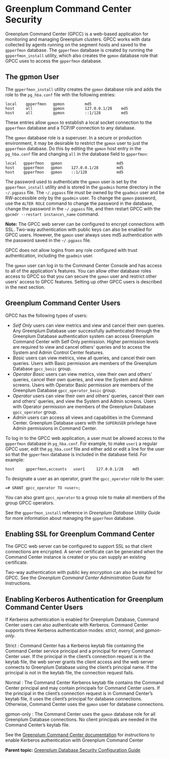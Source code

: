 # Greenplum Command Center Security 

Greenplum Command Center \(GPCC\) is a web-based application for monitoring and managing Greenplum clusters. GPCC works with data collected by agents running on the segment hosts and saved to the `gpperfmon` database. The `gpperfmon` database is created by running the `gpperfmon_install` utility, which also creates the `gpmon` database role that GPCC uses to access the `gpperfmon` database.

## The gpmon User 

The `gpperfmon_install` utility creates the `gpmon` database role and adds the role to the `pg_hba.conf` file with the following entries:

```
local    gpperfmon   gpmon         md5
host     all         gpmon         127.0.0.1/28    md5
host     all         gpmon         ::1/128         md5
```

These entries allow `gpmon` to establish a local socket connection to the `gpperfmon` database and a TCP/IP connection to any database.

The `gpmon` database role is a superuser. In a secure or production environment, it may be desirable to restrict the `gpmon` user to just the `gpperfmon` database. Do this by editing the `gpmon` host entry in the `pg_hba.conf` file and changing `all` in the database field to `gpperfmon`:

```
local   gpperfmon   gpmon                        md5
host    gpperfmon   gpmon    127.0.0.1/28        md5
host    gpperfmon   gpmon    ::1/128             md5
```

The password used to authenticate the `gpmon` user is set by the `gpperfmon_install` utility and is stored in the `gpadmin` home directory in the `~/.pgpass` file. The `~/.pgpass` file must be owned by the `gpadmin` user and be RW-accessible only by the `gpadmin` user. To change the `gpmon` password, use the `ALTER ROLE` command to change the password in the database, change the password in the `~/.pgpass` file, and then restart GPCC with the `gpcmdr --restart instance\_name` command.

**Note:** The GPCC web server can be configured to encrypt connections with SSL. Two-way authentication with public keys can also be enabled for GPCC users. However, the `gpmon` user always uses md5 authentication with the password saved in the `~/.pgpass` file.

GPCC does not allow logins from any role configured with trust authentication, including the `gpadmin` user.

The `gpmon` user can log in to the Command Center Console and has access to all of the application's features. You can allow other database roles access to GPCC so that you can secure the `gpmon` user and restrict other users' access to GPCC features. Setting up other GPCC users is described in the next section.

## Greenplum Command Center Users 

GPCC has the following types of users:

-   *Self Only* users can view metrics and view and cancel their own queries. Any Greenplum Database user successfully authenticated through the Greenplum Database authentication system can access Greenplum Command Center with Self Only permission. Higher permission levels are required to view and cancel others' queries and to access the System and Admin Control Center features.
-   *Basic* users can view metrics, view all queries, and cancel their own queries. Users with Basic permission are members of the Greenplum Database `gpcc_basic` group.
-   *Operator Basic* users can view metrics, view their own and others’ queries, cancel their own queries, and view the System and Admin screens. Users with Operator Basic permission are members of the Greenplum Database `gpcc_operator_basic` group.
-   *Operator* users can view their own and others’ queries, cancel their own and others' queries, and view the System and Admin screens. Users with Operator permission are members of the Greenplum Database `gpcc_operator` group.
-   *Admin* users can access all views and capabilities in the Command Center. Greenplum Database users with the `SUPERUSER` privilege have Admin permissions in Command Center.

To log in to the GPCC web application, a user must be allowed access to the `gpperfmon` database in `pg_hba.conf`. For example, to make `user1` a regular GPCC user, edit the `pg_hba.conf` file and either add or edit a line for the user so that the `gpperfmon` database is included in the database field. For example:

```
host     gpperfmon,accounts   user1     127.0.0.1/28    md5
```

To designate a user as an operator, grant the `gpcc_operator` role to the user:

```
=# GRANT gpcc_operator TO <user>;
```

You can also grant `gpcc_operator` to a group role to make all members of the group GPCC operators.

See the `gpperfmon_install` reference in *Greenplum Database Utility Guide* for more information about managing the `gpperfmon` database.

## Enabling SSL for Greenplum Command Center 

The GPCC web server can be configured to support SSL so that client connections are encrypted. A server certificate can be generated when the Command Center instance is created or you can supply an existing certificate.

Two-way authentication with public key encryption can also be enabled for GPCC. See the *Greenplum Command Center Administration Guide* for instructions.

## Enabling Kerberos Authentication for Greenplum Command Center Users 

If Kerberos authentication is enabled for Greenplum Database, Command Center users can also authenticate with Kerberos. Command Center supports three Kerberos authentication modes: *strict*, *normal*, and *gpmon-only*.

Strict
:   Command Center has a Kerberos keytab file containing the Command Center service principal and a principal for every Command Center user. If the principal in the client’s connection request is in the keytab file, the web server grants the client access and the web server connects to Greenplum Database using the client’s principal name. If the principal is not in the keytab file, the connection request fails.

Normal
:   The Command Center Kerberos keytab file contains the Command Center principal and may contain principals for Command Center users. If the principal in the client’s connection request is in Command Center’s keytab file, it uses the client’s principal for database connections. Otherwise, Command Center uses the `gpmon` user for database connections.

gpmon-only
:   The Command Center uses the `gpmon` database role for all Greenplum Database connections. No client principals are needed in the Command Center’s keytab file.

See the [Greenplum Command Center documentation](http://gptext.docs.pivotal.io) for instructions to enable Kerberos authentication with Greenplum Command Center

**Parent topic:** [Greenplum Database Security Configuration Guide](../topics/preface.html)

